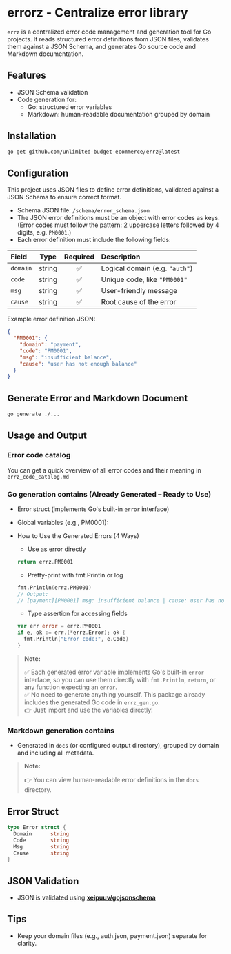 # errorz - Centralize error library

`errz` is a centralized error code management and generation tool for Go projects. It reads structured error definitions from JSON files, validates them against a JSON Schema, and generates Go source code and Markdown documentation.

## Features

- JSON Schema validation
- Code generation for:
  - Go: structured error variables
  - Markdown: human-readable documentation grouped by domain

## Installation

```bash
go get github.com/unlimited-budget-ecommerce/errz@latest
```

## Configuration

This project uses JSON files to define error definitions, validated against a JSON Schema to ensure correct format.

- Schema JSON file: `/schema/error_schema.json`
- The JSON error definitions must be an object with error codes as keys.(Error codes must follow the pattern: 2 uppercase letters followed by 4 digits, e.g. `PM0001`.)
- Each error definition must include the following fields:

| Field    |  Type  | Required | Description                    |
| :------- | :----: | :------: | :----------------------------- |
| `domain` | string |    ✅    | Logical domain (e.g. `"auth"`) |
| `code`   | string |    ✅    | Unique code, like `"PM0001"`   |
| `msg`    | string |    ✅    | User-friendly message          |
| `cause`  | string |    ✅    | Root cause of the error        |

Example error definition JSON:

```json
{
  "PM0001": {
    "domain": "payment",
    "code": "PM0001",
    "msg": "insufficient balance",
    "cause": "user has not enough balance"
  }
}
```

## Generate Error and Markdown Document

```bash
go generate ./...
```

## Usage and Output

### Error code catalog

You can get a quick overview of all error codes and their meaning in `errz_code_catalog.md`

### Go generation contains (Already Generated – Ready to Use)

- Error struct (implements Go's built-in `error` interface)
- Global variables (e.g., PM0001):
- How to Use the Generated Errors (4 Ways)

  - Use as error directly

  ```go
  return errz.PM0001
  ```

  - Pretty-print with fmt.Println or log

  ```go
  fmt.Println(errz.PM0001)
  // Output:
  // [payment][PM0001] msg: insufficient balance | cause: user has not enough balance
  ```

  - Type assertion for accessing fields

  ```go
  var err error = errz.PM0001
  if e, ok := err.(*errz.Error); ok {
    fmt.Println("Error code:", e.Code)
  }
  ```

> **Note:**
>
> ✅ Each generated error variable implements Go's built-in `error` interface, so you can use them directly with `fmt.Println`, `return`, or any function expecting an `error`.  
> ✅ No need to generate anything yourself. This package already includes the generated Go code in `errz_gen.go`.  
> 👉 Just import and use the variables directly!

### Markdown generation contains

- Generated in `docs` (or configured output directory), grouped by domain and including all metadata.

> **Note:**
>
> 👉 You can view human-readable error definitions in the `docs` directory.

## Error Struct

```go
type Error struct {
  Domain      string
  Code        string
  Msg         string
  Cause       string
}
```

## JSON Validation

- JSON is validated using **[xeipuuv/gojsonschema](https://github.com/xeipuuv/gojsonschema.git)**

## Tips

- Keep your domain files (e.g., auth.json, payment.json) separate for clarity.
